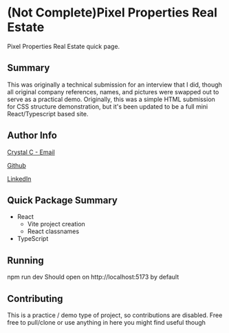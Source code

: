 # (Not Complete)Pixel Properties Real Estate

Pixel Properties Real Estate quick page.

## Summary

This was originally a technical submission for an interview that I did, though all original company references, names, and pictures were swapped out to serve as a practical demo. Originally, this was a simple HTML submission for CSS structure demonstration, but it's been updated to be a full mini React/Typescript based site.

## Author Info

[Crystal C - Email](mailto:crystal.m.clark@proton.me)

[Github](https://github.com/Only-of-Type)

[LinkedIn](https://www.linkedin.com/in/crystal-clark)

## Quick Package Summary

- React
  - Vite project creation
  - React classnames
- TypeScript

## Running

npm run dev
Should open on http://localhost:5173 by default

## Contributing

This is a practice / demo type of project, so contributions are disabled. Free free to pull/clone or use anything in here you might find useful though
